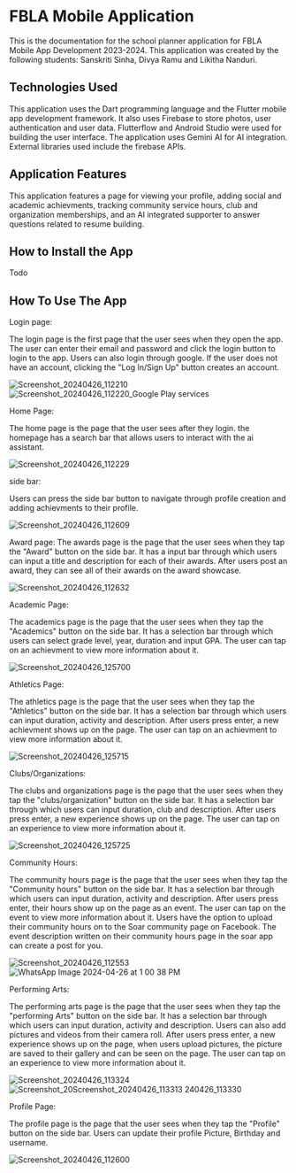 
# FBLA Mobile Application 

This is the documentation for the school planner application for FBLA Mobile App Development 2023-2024. This application was created by the 
following students: Sanskriti Sinha, Divya Ramu and Likitha Nanduri.



## Technologies Used
This application uses the Dart programming language and the Flutter mobile app development framework. It also uses Firebase to store photos, user authentication and user data. Flutterflow and Android Studio were used for building the user interface. The application uses Gemini AI for AI integration. External libraries used include the firebase APIs. 
## Application Features 
This application features a page for viewing your profile, adding social and academic achievments, tracking community service hours, club and organization memberships, and an AI integrated supporter to answer questions related to resume building. 


## How to Install the App 
Todo 
## How To Use The App 

Login page:

The login page is the first page that the user sees when they open the app. The user can enter their email and password and click the login button to login to the app. Users can also login through google. If the user does not have an account, clicking the "Log In/Sign Up" button creates an account. 

![Screenshot_20240426_112210](https://github.com/s-dramu/FBLA_Mobile_App_Dev/assets/160455014/72dd3fcc-c11b-4964-94a4-ebd12fdb7946)
![Screenshot_20240426_112220_Google Play services](https://github.com/s-dramu/FBLA_Mobile_App_Dev/assets/160455014/ffd7c573-a60d-4c7b-b963-71c0b579154f)

Home Page:

The home page is the page that the user sees after they login. the homepage has a search bar that allows users to interact with the ai assistant. 


![Screenshot_20240426_112229](https://github.com/s-dramu/FBLA_Mobile_App_Dev/assets/160455014/1dae5681-5d7b-4612-a67f-8cdc6d1f8877)


side bar:

Users can press the side bar button to navigate through profile creation and adding achievments to their profile. 

![Screenshot_20240426_112609](https://github.com/s-dramu/FBLA_Mobile_App_Dev/assets/160455014/2d01078b-8c9b-4247-bcc3-32400ebfe644)

Award page:
The awards page is the page that the user sees when they tap the "Award" button on the side bar. It has a input bar through which users can input a title and description for each of their awards. After users post an award, they can see all of their awards on the award showcase. 

![Screenshot_20240426_112632](https://github.com/s-dramu/FBLA_Mobile_App_Dev/assets/160455014/ca28fc52-63b3-449d-9f34-5ab666360cea)



Academic Page:

The academics page is the page that the user sees when they tap the "Academics" button on the side bar. It has a selection bar through which users can select grade level, year, duration and input GPA. The user can tap on an achievment to view more information about it.

![Screenshot_20240426_125700](https://github.com/s-dramu/FBLA_Mobile_App_Dev/assets/160455014/5b7754a3-69b0-4497-82ab-41131f13aa16)

Athletics Page:

The athletics page is the page that the user sees when they tap the "Athletics" button on the side bar. It has a selection bar through which users can input duration, activity and description. After users press enter, a new achievment shows up on the page. The user can tap on an achievment to view more information about it.

![Screenshot_20240426_125715](https://github.com/s-dramu/FBLA_Mobile_App_Dev/assets/160455014/f86f00e7-937b-49be-82ab-b78afec5620b)


Clubs/Organizations:

The clubs and organizations page is the page that the user sees when they tap the "clubs/organization" button on the side bar. It has a selection bar through which users can input duration, club and description. After users press enter, a new experience shows up on the page. The user can tap on an experience to view more information about it.

![Screenshot_20240426_125725](https://github.com/s-dramu/FBLA_Mobile_App_Dev/assets/160455014/d11e2788-8852-40a3-8246-905b42382c57)


Community Hours:

The community hours page is the page that the user sees when they tap the "Community hours" button on the side bar. It has a selection bar through which users can input duration, activity and description. After users press enter, their hours show up on the page as an event. The user can tap on the event to view more information about it. Users have the option to upload their community hours on to the Soar community page on Facebook. The event description written on their community hours page in the soar app can create a post for you.


![Screenshot_20240426_112553](https://github.com/s-dramu/FBLA_Mobile_App_Dev/assets/160455014/0369bf5c-7de8-402d-960b-36087eaf4696)
![WhatsApp Image 2024-04-26 at 1 00 38 PM](https://github.com/s-dramu/FBLA_Mobile_App_Dev/assets/160455014/feaba40d-3ac4-41fb-a574-dde5622f4927)


Performing Arts:

The performing arts page is the page that the user sees when they tap the "performing Arts" button on the side bar. It has a selection bar through which users can input duration, activity and description. Users can also add pictures and videos from their camera roll. After users press enter, a new experience shows up on the page, when users upload pictures, the picture are saved to their gallery and can be seen on the page. The user can tap on an experience to view more information about it.


![Screenshot_20240426_113324](https://github.com/s-dramu/FBLA_Mobile_App_Dev/assets/160455014/77208e95-aff8-4509-aa43-1eac2315337a)
![Screenshot_20![Screenshot_20240426_113313](https://github.com/s-dramu/FBLA_Mobile_App_Dev/assets/160455014/a4168f34-583a-4b1c-90b2-d8409fb9dc9e)
240426_113330](https://github.com/s-dramu/FBLA_Mobile_App_Dev/assets/160455014/fb1e15c4-738e-4f6c-ae25-28cec4e0cf76)

Profile Page:

The profile page is the page that the user sees when they tap the "Profile" button on the side bar. Users can update their profile Picture, Birthday and username. 

![Screenshot_20240426_112600](https://github.com/s-dramu/FBLA_Mobile_App_Dev/assets/160455014/66e4ddd9-7483-47f5-8941-0d061ae26704)


